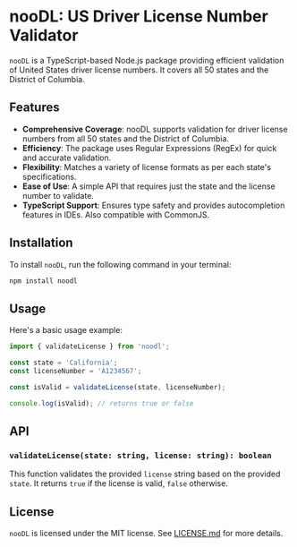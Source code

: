 # nooDL: US Driver License Number Validator

`nooDL` is a TypeScript-based Node.js package providing efficient validation of United States driver license numbers. It covers all 50 states and the District of Columbia.

## Features

- **Comprehensive Coverage**: nooDL supports validation for driver license numbers from all 50 states and the District of Columbia.
- **Efficiency**: The package uses Regular Expressions (RegEx) for quick and accurate validation.
- **Flexibility**: Matches a variety of license formats as per each state's specifications.
- **Ease of Use**: A simple API that requires just the state and the license number to validate.
- **TypeScript Support**: Ensures type safety and provides autocompletion features in IDEs. Also compatible with CommonJS.

## Installation

To install `nooDL`, run the following command in your terminal:

```bash
npm install noodl
```

## Usage

Here's a basic usage example:

```typescript
import { validateLicense } from 'noodl';

const state = 'California';
const licenseNumber = 'A1234567';

const isValid = validateLicense(state, licenseNumber);

console.log(isValid); // returns true or false
```

## API

### `validateLicense(state: string, license: string): boolean`

This function validates the provided `license` string based on the provided `state`. It returns `true` if the license is valid, `false` otherwise.

## License

`nooDL` is licensed under the MIT license. See [LICENSE.md](./LICENSE.md) for more details.
